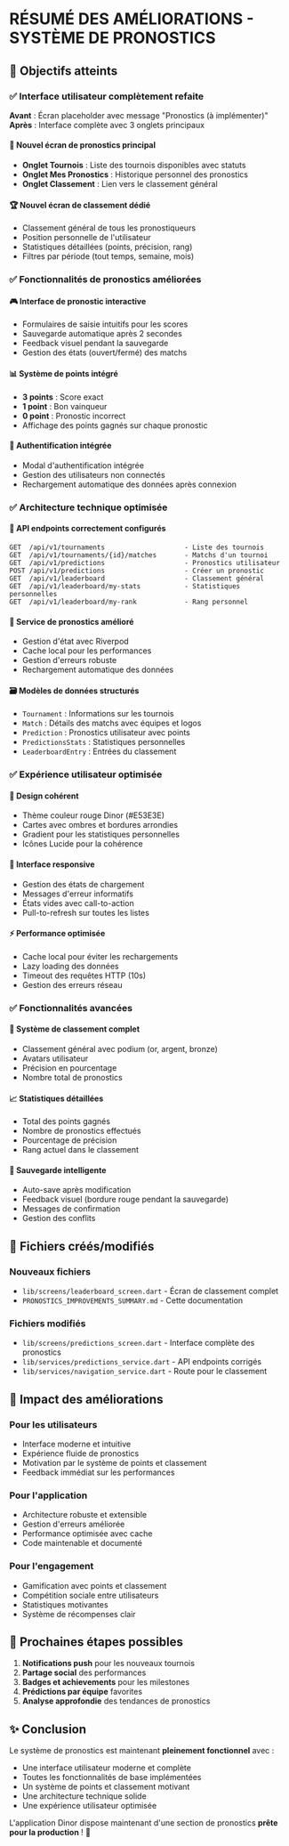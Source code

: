 # RÉSUMÉ DES AMÉLIORATIONS - SYSTÈME DE PRONOSTICS

## 🎯 Objectifs atteints

### ✅ **Interface utilisateur complètement refaite**

**Avant** : Écran placeholder avec message "Pronostics (à implémenter)"
**Après** : Interface complète avec 3 onglets principaux

#### 📱 **Nouvel écran de pronostics principal**
- **Onglet Tournois** : Liste des tournois disponibles avec statuts
- **Onglet Mes Pronostics** : Historique personnel des pronostics
- **Onglet Classement** : Lien vers le classement général

#### 🏆 **Nouvel écran de classement dédié**
- Classement général de tous les pronostiqueurs
- Position personnelle de l'utilisateur
- Statistiques détaillées (points, précision, rang)
- Filtres par période (tout temps, semaine, mois)

### ✅ **Fonctionnalités de pronostics améliorées**

#### 🎮 **Interface de pronostic interactive**
- Formulaires de saisie intuitifs pour les scores
- Sauvegarde automatique après 2 secondes
- Feedback visuel pendant la sauvegarde
- Gestion des états (ouvert/fermé) des matchs

#### 📊 **Système de points intégré**
- **3 points** : Score exact
- **1 point** : Bon vainqueur  
- **0 point** : Pronostic incorrect
- Affichage des points gagnés sur chaque pronostic

#### 🔐 **Authentification intégrée**
- Modal d'authentification intégrée
- Gestion des utilisateurs non connectés
- Rechargement automatique des données après connexion

### ✅ **Architecture technique optimisée**

#### 🔌 **API endpoints correctement configurés**
```
GET  /api/v1/tournaments                    - Liste des tournois
GET  /api/v1/tournaments/{id}/matches       - Matchs d'un tournoi
GET  /api/v1/predictions                    - Pronostics utilisateur
POST /api/v1/predictions                    - Créer un pronostic
GET  /api/v1/leaderboard                    - Classement général
GET  /api/v1/leaderboard/my-stats           - Statistiques personnelles
GET  /api/v1/leaderboard/my-rank            - Rang personnel
```

#### 📱 **Service de pronostics amélioré**
- Gestion d'état avec Riverpod
- Cache local pour les performances
- Gestion d'erreurs robuste
- Rechargement automatique des données

#### 🗃️ **Modèles de données structurés**
- `Tournament` : Informations sur les tournois
- `Match` : Détails des matchs avec équipes et logos
- `Prediction` : Pronostics utilisateur avec points
- `PredictionsStats` : Statistiques personnelles
- `LeaderboardEntry` : Entrées du classement

### ✅ **Expérience utilisateur optimisée**

#### 🎨 **Design cohérent**
- Thème couleur rouge Dinor (#E53E3E)
- Cartes avec ombres et bordures arrondies
- Gradient pour les statistiques personnelles
- Icônes Lucide pour la cohérence

#### 📱 **Interface responsive**
- Gestion des états de chargement
- Messages d'erreur informatifs
- États vides avec call-to-action
- Pull-to-refresh sur toutes les listes

#### ⚡ **Performance optimisée**
- Cache local pour éviter les rechargements
- Lazy loading des données
- Timeout des requêtes HTTP (10s)
- Gestion des erreurs réseau

### ✅ **Fonctionnalités avancées**

#### 🏅 **Système de classement complet**
- Classement général avec podium (or, argent, bronze)
- Avatars utilisateur
- Précision en pourcentage
- Nombre total de pronostics

#### 📈 **Statistiques détaillées**
- Total des points gagnés
- Nombre de pronostics effectués
- Pourcentage de précision
- Rang actuel dans le classement

#### 🔄 **Sauvegarde intelligente**
- Auto-save après modification
- Feedback visuel (bordure rouge pendant la sauvegarde)
- Messages de confirmation
- Gestion des conflits

## 📁 **Fichiers créés/modifiés**

### **Nouveaux fichiers**
- `lib/screens/leaderboard_screen.dart` - Écran de classement complet
- `PRONOSTICS_IMPROVEMENTS_SUMMARY.md` - Cette documentation

### **Fichiers modifiés**
- `lib/screens/predictions_screen.dart` - Interface complète des pronostics
- `lib/services/predictions_service.dart` - API endpoints corrigés
- `lib/services/navigation_service.dart` - Route pour le classement

## 🚀 **Impact des améliorations**

### **Pour les utilisateurs**
- Interface moderne et intuitive
- Expérience fluide de pronostics
- Motivation par le système de points et classement
- Feedback immédiat sur les performances

### **Pour l'application**
- Architecture robuste et extensible
- Gestion d'erreurs améliorée
- Performance optimisée avec cache
- Code maintenable et documenté

### **Pour l'engagement**
- Gamification avec points et classement
- Compétition sociale entre utilisateurs
- Statistiques motivantes
- Système de récompenses clair

## 🔧 **Prochaines étapes possibles**

1. **Notifications push** pour les nouveaux tournois
2. **Partage social** des performances
3. **Badges et achievements** pour les milestones
4. **Prédictions par équipe** favorites
5. **Analyse approfondie** des tendances de pronostics

## ✨ **Conclusion**

Le système de pronostics est maintenant **pleinement fonctionnel** avec :
- Une interface utilisateur moderne et complète
- Toutes les fonctionnalités de base implémentées
- Un système de points et classement motivant
- Une architecture technique solide
- Une expérience utilisateur optimisée

L'application Dinor dispose maintenant d'une section de pronostics **prête pour la production** ! 🎉 